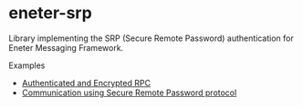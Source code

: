 # eneter-srp
Library implementing the SRP (Secure Remote Password) authentication for Eneter Messaging Framework.

Examples
* [Authenticated and Encrypted RPC](http://eneter.blogspot.com/2016/06/authenticated-and-encrypted-rpc.html)
* [Communication using Secure Remote Password protocol](https://www.codeproject.com/Articles/1082676/Communication-using-Secure-Remote-Password-protoco)
